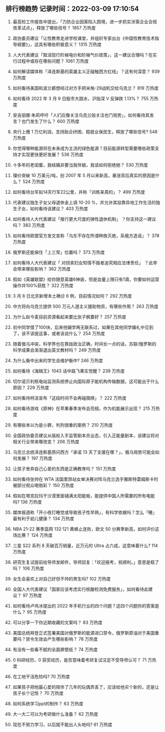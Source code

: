 
## 排行榜趋势 记录时间：2022-03-09 17:10:54
  
  1. 最高检工作报告中提出，「力防企业因案陷入困境，进一步抓实涉案企业合规改革试点」，释放了哪些信号？ 1857 万热度
    
  2. 政协委员建议「让性教育走进学校课堂，并组织专家出台《中国性教育技术指导纲要》」，这具有哪些积极意义？ 1315 万热度
    
  3. 人大代表建议「取消现行阶梯电价和阶梯气价政策」，这一建议合理吗？在实行过程中或存在哪些问题？ 1061 万热度
    
  4. 如何解读媒体称「泽连斯基的英雄主义正碰触西方红线」？这有何深意？ 939 万热度
    
  5. 如何看待美国和波兰都想经过对方手把米格-29战机交给乌克兰？ 819 万热度
    
  6. 如何看待 2022 年 3 月 9 日股市大跳水，沪指深 V 反弹跌 1.13%？ 755 万热度
    
  7. 安吉丽娜·朱莉呼吁「人们应像关注乌克兰般关注也门局势」，如何看待其发言？也门发生了什么？ 600 万热度
    
  8. 央行上缴 1 万亿利润，支持助企纾困、稳就业保民生，释放了哪些信号? 548 万热度
    
  9. 你觉得哪种能源将在未来成为主流的绿色能源？目前能源转型需要哪些政策支持才实现更快更好发展？ 536 万热度
    
  10. 十多年的老闺蜜，我结婚非要当我伴娘，我该如何拒绝她？ 530 万热度
    
  11. 镍价突破 10 万美元/吨，创 2007 年 5 月以来新高，暴涨背后真实的原因是什么？ 524 万热度
    
  12. 如何看待台军拟14天行军22公里，并称「训练来真的」？ 499 万热度
    
  13. 代表建议独生子女父母退休金上调 10-20 %，并允许其投靠异地工作生活的独生子女，如何看待该建议？ 403 万热度
    
  14. 如何看待人大代表建议「推行更大尺度的弹性退休机制」 ？你支持这一建议吗？ 383 万热度
    
  15. 如何看待欧盟官方发文宣称「乌东不存在所谓种族灭绝，系俄方造谣」？ 378 万热度
    
  16. 俄罗斯还能保住「上三常」位置吗？ 373 万热度
    
  17. 如何看待人大代表建议「 对拐卖妇女知情不报者追究相应法律责任」 ？此举会带来哪些影响？ 362 万热度
    
  18. 假如《英雄联盟》给你随意英雄6神装，但是血量上限只有1滴，你要如何运营操作并100%获胜？ 322 万热度
    
  19. 3 月 8 日北京新增本土确诊 6 例，目前情况如何？ 292 万热度
    
  20. 中方将向乌克兰提供 500 万元人道主义援助物资，有哪些作用？ 263 万热度
    
  21. 为什么赵今麦目前资源看起来要比张子枫要好？ 257 万热度
    
  22. 初中同学借了100块，后来他辍学再无联系过，如果在其他同学婚礼中见到了，该不该提这事，或者该说什么？ 254 万热度
    
  23. 随着俄乌冲突，科学界也在靠拢政治正确，时间长一点的话，苏联/俄罗斯的科学成果会渐渐退出英文教材吗？ 249 万热度
    
  24. 为什么衡中出来的学生会维护衡中? 246 万热度
    
  25. 如何看待《海贼王》1043 话中路飞果实觉醒？ 239 万热度
    
  26. 切尔诺贝利核电站监测系统停止向国际原子能机构传输数据，这可能出于什么原因？ 229 万热度
    
  27. 如何看待柯洁宣布「这段时间不会再碰围棋」？ 222 万热度
    
  28. 如何看待游戏《原神》在苹果春季发布会亮相，作为机能展示出现？ 215 万热度
    
  29. 有哪些本以为是小罪，判刑很重的案例？ 210 万热度
    
  30. 全国政协委员建议从版权入手监管剧本杀业态，引入正能量剧本，该建议将对相关行业带来哪改变？ 206 万热度
    
  31. 乌克兰总统泽连斯基质问西方「承诺 13 天了支援在哪？」，俄乌局势可能会如何发展？ 197 万热度
    
  32. 让孩子舍弃自己心爱的东西是正确教育吗？ 151 万热度
    
  33. 如何看待张帅在 WTA 法国里昂站女单决赛对阵乌克兰选手雅斯特雷姆斯卡时被部分观众喝倒彩？ 150 万热度
    
  34. 假如在塔克拉玛干沙漠里面铺满太阳能板，能提供中国人所需要的所有电能吗? 136 万热度
    
  35. 媒体报道称「开小夜灯睡觉或导致孩子性早熟」，有科学依据吗？怎么「睡」最有利于幼儿健康？ 134 万热度
    
  36. NBA 21-22 赛季篮网 132:121 黄蜂止连败，欧文 50 分赛季新高，如何评价这场比赛？ 124 万热度
    
  37. 三星 S22 系列 8 天破百万销量，近万元的 UItra 占六成，这意味着什么? 114 万热度
    
  38. 研究生复试提前给导师发邮件，导师回复：「欢迎报考，祝顺利。」意思是稳了吗？ 106 万热度
    
  39. 女生会喜欢上对自己好但不帅的男生吗? 102 万热度
    
  40. 全国人大代表建议「国家应该考虑实行核酸检测免费服务」，如何看待此建议？ 97 万热度
    
  41. 如何看待卢伟冰提出的 2022 年手机行业的四个问题？这四个问题你的答案是什么？ 95 万热度
    
  42. 可以分享一下你近期收藏的文案吗？ 83 万热度
    
  43. 美国总统拜登正式签署美国对俄罗斯的能源进口禁令，俄罗斯原油对于美国重要吗？禁令生效会产生哪些影响？ 78 万热度
    
  44. 有没有一些看不腻的全面屏壁纸？ 74 万热度
    
  45. 0 科研经历，0 获奖经历，是否意味着考研复试注定不受导师认可？ 71 万热度
    
  46. 在工地干活危险吗? 70 万热度
    
  47. 如果孩子把他最心爱的陪伴了几年的玩偶弄丢了，应该给他买个新的，还是让孩子长个记性？ 70 万热度
    
  48. 如何系统学习ppt的制作？ 63 万热度
    
  49. 大一大二可以为考研做什么准备？ 62 万热度
    
  50. 现在不努力学习，以后就不能出人头地吗? 61 万热度
    